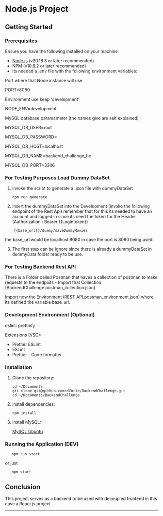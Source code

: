 # Node.js Project

## Getting Started

### Prerequisites

Ensure you have the following installed on your machine:

-   [Node.js](https://nodejs.org/) (v20.18.3 or later recommended)
-   NPM (v10.8.2 or later recommended)
-   Its needed a .env file with the following environment variables:

Port where that Node instance will use

PORT=8080

Environment use keep 'development'

NODE_ENV=development

MySQL database paramameter (the names give are self explained)

MYSQL_DB_USER=root

MYSQL_DB_PASSWORD=

MYSQL_DB_HOST=localhost

MYSQL_DB_NAME=backend_challenge_hc

MYSQL_DB_PORT=3306

### For Testing Purposes Load Dummy DataSet

1. Invoke the script to generate a .json file with dummyDataSet

    ```
    npm run generate
    ```

2. Insert the dummyDataSet into the Development (invoke the following endpoint of the Rest Api) remember that for this its needed to have an account and logged in since its need the token for the Header (Authorization : Bearer {{Logintoken}}

```
	{{base_url}}/dummy/saveDummyMovies
```

the base_url would be localhost:8080 in case the port is 8080 being used.

3. The first step can be ignore since there is already a dummyDataSet in dummyData folder ready to be use.

### For Testing Backend Rest API

There is a Folder called Postman that haves a collection of postman to make requests to the endpoits - Import that Collection (BackendChallenge.postman_collection.json)

Import now the Environment (REST API.postman_environment.json) where its defined the variable base_url.

### Development Environment (Optional)

eslint:
prettiefy

Extensions (VSC):

-   Prettier ESLint
-   ESLint
-   Prettier - Code formatter

### Installation

1. Clone the repository:

    ```
    cd ~/Documents
    git clone git@github.com:HCorte/BackendChallenge.git
    cd ~/Documents/BackendChallenge
    ```

2. Install dependencies:

    ```
    npm install
    ```

3. Install MySQL:

    [MySQL Ubuntu](https://www.digitalocean.com/community/tutorials/how-to-install-mysql-on-ubuntu-20-04)

### Running the Application (DEV)

```
   npm run start
```

or just

```
   npm start
```

## Conclusion

This project serves as a backend to be used with decoupled frontend in this case a React.js project

---
